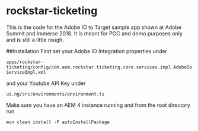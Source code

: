 # rockstar-ticketing
This is the code for the Adobe IO to Target sample app shown at Adobe Summit and Immerse 2018.
It is meant for POC and demo purposes only and is still a little rough.

##Installation
First set your Adobe IO Integration properties under 

`apps/rockstar-ticketing/config/com.aem.rockstar.ticketing.core.services.impl.AdobeIoServiceImpl.xml`

and your Youtube API Key under

`ui.ng/src/environments/environment.ts`

Make sure you have an AEM 4 instance running and from the root directory run 

`mvn clean install -P autoInstallPackage`